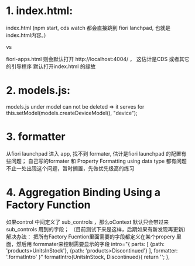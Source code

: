 # 1. index.html:

index.html  (npm start, cds watch 都会直接跳到 fiori lanchpad, 也就是index.html内容。)

vs

fiori-apps.html 则会默认打开 http://localhost:4004/  ， 这估计是CDS 或者其它的引导程序   默认打开index.html 的缘故

# 2. models.js:

models.js under model can not be deleted => it serves for this.setModel(models.createDeviceModel(), "device");


# 3. formatter
从fiori launchpad 进入 app, 找不到 formater, 估计是fiori launchpad 的配置有些问题；
自己写的formater 和  Property Formatting using data type 都有问题
不止一处出现这个问题，暂时搁置，先做优先级高的练习

# 4. Aggregation Binding Using a Factory Function
如果control 中间定义了 <dependents> sub_controls ，那么oContext 默认只会带过来 sub_controls 用到的字段；
（目前测试下来是这样，后期如果有新发现再更新）
解决办法： 把所有Factory Fucntion里面需要的字段都定义在某个propery 里面，然后用 formmater来控制需要显示的字段
		intro="{
			parts: [
				{path: 'products>UnitsInStock'},
				{path: 'products>Discontinued'}
			],
			formatter: '.formatIntro'
		}"
	  formatIntro(UnitsInStock, Discontinued){
			return '';
	  },


